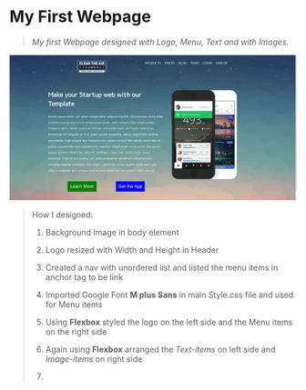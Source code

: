 # My First Webpage
>
> *My first Webpage designed with Logo, Menu, Text and with Images.*
>
![Web Page final output](firstwebpage-md.png)
> How I designed:
>1. Background Image in body element
>
>2. Logo resized with Width and Height in Header 
>
>3. Created a nav with unordered list and listed the menu items in anchor tag to be link
>
>4. Imported Google Font **M plus Sans** in main Style.css file and used for Menu items
>
>5. Using **Flexbox** styled the logo on the left side and the Menu items on the right side
>
>6. Again using **Flexbox** arranged the *Text-items* on left side and *Image-items* on right side
>
>7. 

